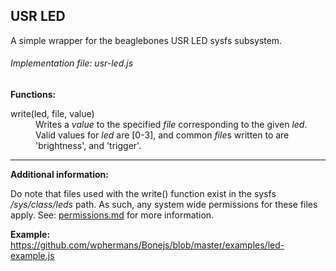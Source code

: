 ## USR LED
A simple wrapper for the beaglebones USR LED sysfs subsystem. 

###### Implementation file: usr-led.js

**Functions:**

<dl>
	<dt>write(led, file, value)</dt>
	<dd>Writes a <em>value</em> to the specified <em>file</em> corresponding to the given <em>led</em>. Valid values for <em>led</em> are [0-3], and common <em>file</em>s written to are 'brightness', and 'trigger'.
	</dd>
</dl>


____
**Additional information:**

Do note that files used with the write() function exist in the sysfs */sys/class/leds* path. As such, any system wide permissions for these files apply. See: [permissions.md](https://github.com/wphermans/Bonejs/blob/master/documentation/permissions.md) for more information.

**Example:**
https://github.com/wphermans/Bonejs/blob/master/examples/led-example.js
